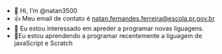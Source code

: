 - 👋 Hi, I’m @natan3500
- 👍 Meu email de contato é natan.fernandes.ferreira@escola.pr.gov.br
- 👀 Eu estou interessado em apreder a programar novas liguagens.
- 🌱Eu estou aprendendo a programar recentemente a liguagem de javaScript e Scratch

